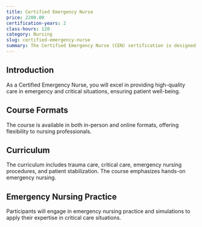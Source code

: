 ```yaml
---
title: Certified Emergency Nurse
price: 2200.00
certification-years: 2
class-hours: 120
category: Nursing
slug: certified-emergency-nurse
summary: The Certified Emergency Nurse (CEN) certification is designed for nurses specializing in emergency nursing. This comprehensive course covers trauma care, critical care, and emergency nursing procedures. It equips candidates with the skills needed to provide high-quality care in emergency and critical situations.
---
```


## Introduction

As a Certified Emergency Nurse, you will excel in providing high-quality care in emergency and critical situations, ensuring patient well-being.

## Course Formats

The course is available in both in-person and online formats, offering flexibility to nursing professionals.

## Curriculum

The curriculum includes trauma care, critical care, emergency nursing procedures, and patient stabilization. The course emphasizes hands-on emergency nursing.

## Emergency Nursing Practice

Participants will engage in emergency nursing practice and simulations to apply their expertise in critical care situations.

